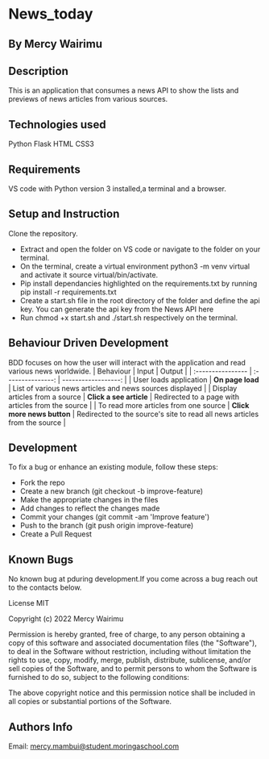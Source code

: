 # News_today
## By Mercy Wairimu
## Description
This is an application that consumes a news API to show the lists and previews of news articles from various sources.   

## Technologies used
Python
Flask
HTML
CSS3

## Requirements
VS code with Python version 3 installed,a terminal and a browser.

## Setup and Instruction
Clone the repository.
* Extract and open the folder on VS code or navigate to the folder on your terminal.
* On the terminal, create a virtual environment python3 -m venv virtual and activate it source virtual/bin/activate. 
* Pip install dependancies highlighted on the requirements.txt by running pip install -r requirements.txt
* Create a start.sh file in the root directory of the folder and define the api key. You can generate the api key from the News API here
* Run chmod +x start.sh and ./start.sh respectively on the terminal.

## Behaviour Driven Development
BDD focuses on how the user will interact with the application and read various news  worldwide.
| Behaviour | Input | Output |
| :---------------- | :---------------: | ------------------: |
| User loads application | **On page load** | List of various news articles and news sources displayed |
| Display articles from a  source | **Click a see article** | Redirected to a page with articles from the source |
| To read more articles from one source | **Click more news  button** | Redirected to the  source's site to read all news articles from the source |

## Development
To fix a bug or enhance an existing module, follow these steps:

* Fork the repo
* Create a new branch (git checkout -b improve-feature)
* Make the appropriate changes in the files
* Add changes to reflect the changes made
* Commit your changes (git commit -am 'Improve feature')
* Push to the branch (git push origin improve-feature)
* Create a Pull Request
## Known Bugs
No known bug at pduring development.If you come across a bug reach out to the contacts below.

License
MIT

Copyright (c) 2022 Mercy Wairimu

Permission is hereby granted, free of charge, to any person obtaining a copy of this software and associated documentation files (the "Software"), to deal in the Software without restriction, including without limitation the rights to use, copy, modify, merge, publish, distribute, sublicense, and/or sell copies of the Software, and to permit persons to whom the Software is furnished to do so, subject to the following conditions:

The above copyright notice and this permission notice shall be included in all copies or substantial portions of the Software.
## Authors Info
Email: mercy.mambui@student.moringaschool.com